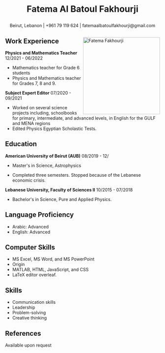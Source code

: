 ﻿# <p style="text-align: center;">Fatema Al Batoul Fakhourji</p>
<p style="text-align: center;">Beirut, Lebanon | +961 79 119 624 | fatemaalbatoulfakhourji@gmail.com</p>

<div>
  <img align ="right" alt="Fatema Fakhourji" src="https://contents.bebee.com/users/id/Oe0tz62babcff5983e/_avatar-QF1kP-400.png" width="250" height="250">
  <h2> Work Experience </h2>
 <strong>Physics and Mathematics Teacher</strong> 12/2021 - 06/2022
 <ul>
 <li>Mathematics teacher for Grade 6 students</li>
 <li>Physics and Mathematics teacher for Grades 7, 8 and 9.</li>
</ul>
 <strong>Subject Expert Editor</strong> 07/2020 - 09/2021
 <ul>
 <li>Worked on several science projects including, schoolbooks for primary, intermediate, and advanced levels, in English for the GULF and MENA regions</li>
 <li>Edited Physics Egyptian Scholastic Tests.</li>
</ul>
</div>


## Education
 **American University of Beirut (AUB)** 08/2019 - 12/

- Master's in Science, Astrophysics

- Completed three semesters. Stopped because of the Lebanese economic crisis.

 **Lebanese University, Faculty of Sciences II** 10/2015 - 07/2018

- Bachelor's in Science, Pure and Applied Physics. 

## Language Proficiency 
- Arabic: Advanced
- English: Advanced 

## Computer Skills
- MS Excel, MS Word, and MS PowerPoint
- Origin
- MATLAB, HTML, JavaScript, and CSS
- LaTeX editor overleaf.

## Skills
- Communication skills
- Leadership
- Problem-solving
- Creative thinking

## References
Available upon request

